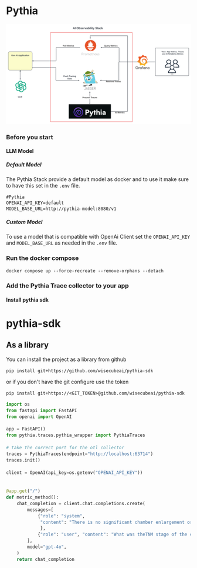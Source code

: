 
# Pythia

![Pythia AI Observability Stack](pythia-architecture-diagram.png)


### Before you start 
#### LLM Model
##### Default Model 
The Pythia Stack provide a default model as docker and to use it make sure to have this set in the `.env` file.

```
#Pythia
OPENAI_API_KEY=default
MODEL_BASE_URL=http://pythia-model:8080/v1
```

##### Custom Model
To use a model that is compatible with OpenAi Client set the `OPENAI_API_KEY` and `MODEL_BASE_URL` as needed in the `.env` file.


### Run the docker compose 
```
docker compose up --force-recreate --remove-orphans --detach
```


### Add the Pythia Trace collector to your app 

#### Install pythia sdk

# pythia-sdk

## As a library
You can install the project as a library from github
```commandline
pip install git+https://github.com/wisecubeai/pythia-sdk
```
or if you don't have the git configure use the token
```
pip install git+https://<GIT_TOKEN>@github.com/wisecubeai/pythia-sdk
```

```python
import os
from fastapi import FastAPI
from openai import OpenAI

app = FastAPI()
from pythia.traces.pythia_wrapper import PythiaTraces

# take the correct port for the otl collector
traces = PythiaTraces(endpoint="http://localhost:63714")
traces.init()

client = OpenAI(api_key=os.getenv("OPENAI_API_KEY"))


@app.get("/")
def metric_method():
    chat_completion = client.chat.completions.create(
        messages=[
            {"role": "system",
             "content": "There is no significant chamber enlargement or hypertrophy.  There is no pericardial effusion or vegetations seen.  Doppler interrogation, including color flow imaging, reveals systemic venous return to the right atrium with normal tricuspid inflow. Pulmonary outflow is normal at the valve.  Pulmonary venous return is to the left atrium.  The interatrial septum is intact.  Mitral inflow and ascending aorta flow are normal.  The aortic valve is trileaflet.  The coronary arteries appear to be normal in their origins.  The aortic arch is left-sided and patent with normal descending aorta pulsatility."
             },
            {"role": "user", "content": "What was theTNM stage of the cancer?"}
        ],
        model="gpt-4o",
    )
    return chat_completion

```


